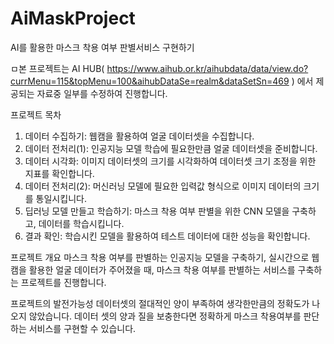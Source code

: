 # AiMaskProject
AI를 활용한 마스크 착용 여부 판별서비스 구현하기

ㅁ본 프로젝트는 AI HUB( https://www.aihub.or.kr/aihubdata/data/view.do?currMenu=115&topMenu=100&aihubDataSe=realm&dataSetSn=469 ) 에서 
제공되는 자료중 일부를 수정하여 진행합니다.

프로젝트 목차
1. 데이터 수집하기: 웹캠을 활용하여 얼굴 데이터셋을 수집합니다.
2. 데이터 전처리(1): 인공지능 모델 학습에 필요한만큼 얼굴 데이터셋을 준비합니다.
3. 데이터 시각화: 이미지 데이터셋의 크기를 시각화하여 데이터셋 크기 조정을 위한 지표를 확인합니다.
4. 데이터 전처리(2): 머신러닝 모델에 필요한 입력값 형식으로 이미지 데이터의 크기를 통일시킵니다.
5. 딥러닝 모델 만들고 학습하기: 마스크 착용 여부 판별을 위한 CNN 모델을 구축하고, 데이터를 학습시킵니다.
6. 결과 확인: 학습시킨 모델을 활용하여 테스트 데이터에 대한 성능을 확인합니다.

프로젝트 개요
마스크 착용 여부를 판별하는 인공지능 모델을 구축하기, 
실시간으로 웹캠을 활용한 얼굴 데이터가 주어졌을 때, 
마스크 착용 여부를 판별하는 서비스를 구축하는 프로젝트를 진행합니다.


프로젝트의 발전가능성
데이터셋의 절대적인 양이 부족하여 생각한만큼의 정확도가 나오지 않았습니다.
데이터 셋의 양과 질을 보충한다면 정확하게 마스크 착용여부를 판단하는 서비스를 구현할 수 있습니다.
